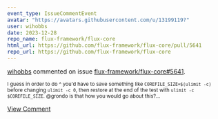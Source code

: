 ```yaml
---
event_type: IssueCommentEvent
avatar: "https://avatars.githubusercontent.com/u/13199119?"
user: wihobbs
date: 2023-12-28
repo_name: flux-framework/flux-core
html_url: https://github.com/flux-framework/flux-core/pull/5641
repo_url: https://github.com/flux-framework/flux-core
---
```


<a href='https://github.com/wihobbs' target='_blank'>wihobbs</a> commented on issue <a href='https://github.com/flux-framework/flux-core/pull/5641' target='_blank'>flux-framework/flux-core#5641</a>.

<small>I guess in order to do ^ you'd have to save something like `COREFILE_SIZE=$(ulimit -c)` before changing `ulimit -c 0`, then restore at the end of the test with `ulimit -c $COREFILE_SIZE`. @grondo is that how you would go about this?...</small>

<a href='https://github.com/flux-framework/flux-core/pull/5641' target='_blank'>View Comment</a>